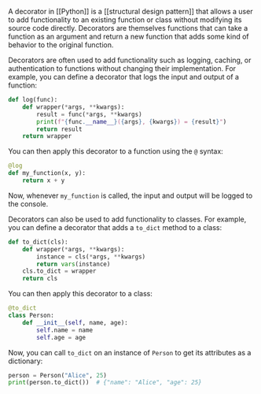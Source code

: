 A decorator in [[Python]] is a [[structural design pattern]] that allows a user to add functionality to an existing function or class without modifying its source code directly. Decorators are themselves functions that can take a function as an argument and return a new function that adds some kind of behavior to the original function.

Decorators are often used to add functionality such as logging, caching, or authentication to functions without changing their implementation. For example, you can define a decorator that logs the input and output of a function:

```python
def log(func):
    def wrapper(*args, **kwargs):
        result = func(*args, **kwargs)
        print(f"{func.__name__}({args}, {kwargs}) = {result}")
        return result
    return wrapper
```

You can then apply this decorator to a function using the `@` syntax:

```python
@log
def my_function(x, y):
    return x + y
```

Now, whenever `my_function` is called, the input and output will be logged to the console.

Decorators can also be used to add functionality to classes. For example, you can define a decorator that adds a `to_dict` method to a class:

```python
def to_dict(cls):
    def wrapper(*args, **kwargs):
        instance = cls(*args, **kwargs)
        return vars(instance)
    cls.to_dict = wrapper
    return cls
```

You can then apply this decorator to a class:

```python
@to_dict
class Person:
    def __init__(self, name, age):
        self.name = name
        self.age = age
```

Now, you can call `to_dict` on an instance of `Person` to get its attributes as a dictionary:

```python
person = Person("Alice", 25)
print(person.to_dict())  # {"name": "Alice", "age": 25}
```